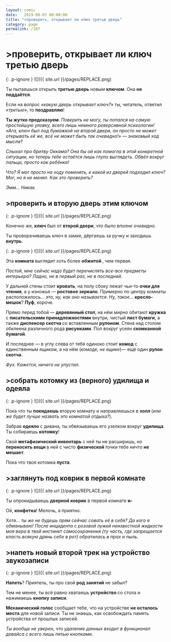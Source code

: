 ```yaml
---
layout: comic
date:   2019-08-07 00:00:00 
title: ">проверить, открывает ли ключ третью дверь"
category: page
permalink: /187
---
```

# >проверить, открывает ли ключ третью дверь

{: .p-ignore }
![]({{ site.url }}/pages/REPLACE.png)

Ты пытаешься открыть <strong>третью дверь</strong> новым <strong>ключом</strong>. Она <strong>не поддаётся</strong>.

Если на вопрос «<em>какую дверь открывает ключ?</em>» ты, читатель, ответил «<em>третью</em>», то <strong>поздравляю</strong>!

<strong>Ты жутко предсказуем</strong>. <em>Поверить не могу, ты попался на самую простейшую уловку, всего лишь немного реверсивной психологии! «Ага, ключ был под бумажкой на второй двери, он просто не может открывать её же, всё не может быть так очевидно!» — знакомый ход мысли?</em>

<em>Слыхал про бритву Оккама? Она бы ой как помогла в этой конкретной ситуации, но теперь тебе остаётся лишь глупо выглядеть. Обвёл вокруг пальца, просто как ребёнка!</em>

<em>Что? Я мог просто на ходу поменять, к какой из дверей подходил ключ? Мог, но я не менял. Как это проверить?</em>

<em>Эмм… Никак.</em>

## >проверить и вторую дверь этим ключом

{: .p-ignore }
![]({{ site.url }}/pages/REPLACE.png)

Конечно же, <strong>ключ </strong>был от <strong>второй двери</strong>, <em>что было вполне очевидно.</em>

Ты проворачиваешь ключ в замке, дёргаешь за ручку и заходишь <strong>внутрь</strong>.

{: .p-ignore }
![]({{ site.url }}/pages/REPLACE.png)

Эта <strong>комната </strong>выглядит хоть более <strong>обжитой </strong>, чем первая.

<em>Постой, мне сейчас надо будет перечислять все-все предметы интерьера? Ладно, не в первый раз, не в последний.</em>

У дальней стены стоит <strong>кровать</strong>, на полу сбоку лежат чьи-то <strong>очки для чтения</strong>, а у изножья — <strong>ростовое зеркало</strong>. Примерно по центру комнаты расположилось… <em>это, ну, как оно называется</em>. <em>Ну, такое…</em> <strong>кресло-мешок</strong>? <strong>Пуф</strong>, короче.

Прямо перед тобой — <strong>деревянный стол</strong>, на нём мирно обитают <strong>кружка </strong>с <strong>писательскими принадлежностями</strong> внутри, чистый <strong>лист бумаги</strong>, а также <strong>диспенсер скотча </strong>со вставленным <strong>рулоном</strong>. Стена над столом обклеена различного рода <strong>рисунками</strong>. Пол вокруг усеян <strong>скомканной бумагой</strong>.

И последнее — в углу слева от тебя одиноко стоит <strong>комод</strong> с единственным ящиком, а на нём (<em>комоде, не ящике</em>)— ещё один <strong>рулон скотча</strong>. 

<em>Фух. Кажется, ничего не упустил.</em>

## >собрать котомку из (верного) удилища и одеяла

{: .p-ignore }
![]({{ site.url }}/pages/REPLACE.png)

Пока что ты <strong>покидаешь </strong>вторую комнату и направляешься в <strong>холл </strong>(<em>или же будет лучше назвать это комнатой отдыха?</em>).

Забрав <strong>одеяло </strong>с дивана, ты обвязываешь его узелком вокруг <strong>удилища</strong>. Ты собираешь <strong>котомку</strong>!

Свой <strong>метафизический инвентарь</strong> с ней ты не расширишь, но <strong>переносить вещи </strong>в ней с чисто <strong>физической </strong>точки тебе ничто <strong>не мешает</strong>. 

Пока что твоя котомка <strong>пуста</strong>.

## >заглянуть под коврик в первой комнате

{: .p-ignore }
![]({{ site.url }}/pages/REPLACE.png)

Ты опрокидываешь <strong>дверной коврик</strong> в первой комнате <strong>и-</strong> 

Ой, <strong>конфетка</strong>! Мелочь, а приятно. 

Хотя… <em>ты же не будешь прям сейчас совать её в себя? Да кого я обманываю! После инцидента с розовой лужей неизвестной жидкости моя вера в твой инстинкт самосохранения (ту часть, где запрещается класть всякую дрянь себе в рот) обратилась в прах и пыль.</em>

## >напеть новый второй трек на устройство звукозаписи

{: .p-ignore }
![]({{ site.url }}/pages/REPLACE.png)

<strong>Напеть</strong>? Приятель, ты про свой <strong>род занятий</strong> не забыл?

Тем не менее, ты всё равно хватаешь <strong>устройство </strong>со стола и нажимаешь <strong>кнопку записи</strong>.

<strong>Механический голос</strong> сообщает тебе, что на устройстве <strong>не осталось места</strong> для новой записи. Ты не знаешь, как освобождать память устройства от прошлых записей. 

<em>Ты вообще не уверен, что удаление данных входит в функционал девайса с всего лишь пятью кнопками.</em>
